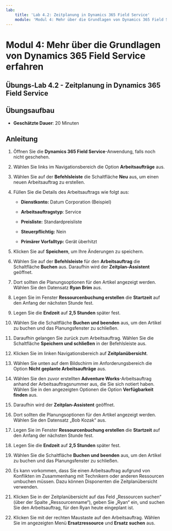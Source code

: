 ```yaml
---
lab:
    title: 'Lab 4.2: Zeitplanung in Dynamics 365 Field Service'
    module: 'Modul 4: Mehr über die Grundlagen von Dynamics 365 Field Service erfahren'
---
```


Modul 4: Mehr über die Grundlagen von Dynamics 365 Field Service erfahren
========================

## Übungs-Lab 4.2 - Zeitplanung in Dynamics 365 Field Service

## Übungsaufbau

  - **Geschätzte Dauer**: 20 Minuten
  
## Anleitung

1. Öffnen Sie die **Dynamics 365 Field Service**-Anwendung, falls noch nicht geschehen. 

2. Wählen Sie links im Navigationsbereich die Option **Arbeitsaufträge** aus.

3. Wählen Sie auf der **Befehlsleiste** die Schaltfläche **Neu** aus, um einen neuen Arbeitsauftrag zu erstellen.

4. Füllen Sie die Details des Arbeitsauftrags wie folgt aus:

	- **Dienstkonto:** Datum Corporation (Beispiel)

	- **Arbeitsauftragstyp**: Service

	- **Preisliste:** Standardpreisliste

	- **Steuerpflichtig:** Nein

	- **Primärer Vorfalltyp:** Gerät überhitzt

5. Klicken Sie auf **Speichern**, um Ihre Änderungen zu speichern.

6. Wählen Sie auf der **Befehlsleiste** für den **Arbeitsauftrag** die Schaltfläche **Buchen** aus. Daraufhin wird der **Zeitplan-Assistent** geöffnet. 

7. Dort sollten die Planungsoptionen für den Artikel angezeigt werden. Wählen Sie den Datensatz **Ryan Brim** aus.

8. Legen Sie im Fenster **Ressourcenbuchung erstellen** die **Startzeit** auf den Anfang der nächsten Stunde fest.

9. Legen Sie die **Endzeit** auf **2,5 Stunden** später fest. 

10. Wählen Sie die Schaltfläche **Buchen und beenden** aus, um den Artikel zu buchen und das Planungsfenster zu schließen. 

11. Daraufhin gelangen Sie zurück zum Arbeitsauftrag. Wählen Sie die Schaltfläche **Speichern und schließen** in der Befehlsleiste aus. 

12. Klicken Sie im linken Navigationsbereich auf **Zeitplanübersicht**.

13. Wählen Sie unten auf dem Bildschirm im Anforderungsbereich die Option **Nicht geplante Arbeitsaufträge** aus.

14. Wählen Sie den zuvor erstellten **Adventure Works**-Arbeitsauftrag anhand der Arbeitsauftragsnummer aus, die Sie sich notiert haben. Wählen Sie in den angezeigten Optionen die Option **Verfügbarkeit finden** aus. 

15. Daraufhin wird der **Zeitplan-Assistent** geöffnet. 

16. Dort sollten die Planungsoptionen für den Artikel angezeigt werden. Wählen Sie den Datensatz „Bob Kozak“ aus.

17. Legen Sie im Fenster **Ressourcenbuchung erstellen** die **Startzeit** auf den Anfang der nächsten Stunde fest.

18. Legen Sie die **Endzeit** auf **2,5 Stunden** später fest. 

19. Wählen Sie die Schaltfläche **Buchen und beenden** aus, um den Artikel zu buchen und das Planungsfenster zu schließen. 

20. Es kann vorkommen, dass Sie einen Arbeitsauftrag aufgrund von Konflikten im Zusammenhang mit Technikern oder anderen Ressourcen umbuchen müssen. Dazu können Disponenten die Zeitplanübersicht verwenden. 

21. Klicken Sie in der Zeitplanübersicht auf das Feld „Ressourcen suchen“ (über der Spalte „Ressourcenname“), geben Sie „Ryan“ ein, und suchen Sie den Arbeitsauftrag, für den Ryan heute eingeplant ist. 

22. Klicken Sie mit der rechten Maustaste auf den Arbeitsauftrag. Wählen Sie im angezeigten Menü **Ersatzressource** und **Ersatz suchen** aus.

